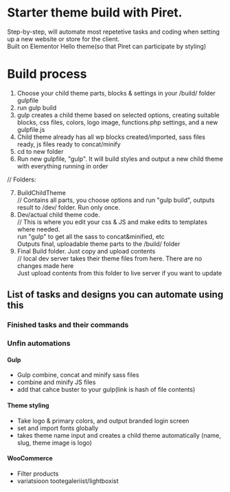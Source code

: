 # Starter theme build with Piret.

Step-by-step, will automate most repetetive tasks and coding when setting up a new website or store for the client.  
Built on Elementor Hello theme(so that Piret can participate by styling)

# Build process

1. Choose your child theme parts, blocks & settings in your /build/ folder gulpfile
2. run gulp build
3. gulp creates a child theme based on selected options, creating suitable blocks, css files, colors, logo image, functions.php settings, and a new gulpfile.js
4. Child theme already has all wp blocks created/imported, sass files ready, js files ready to concat/minify
5. cd to new folder
6. Run new gulpfile, "gulp". It will build styles and output a new child theme with everything running in order

// Folders:

7. BuildChildTheme  
   // Contains all parts, you choose options and run "gulp build", outputs result to /dev/ folder. Run only once.
8. Dev/actual child theme code.  
   // This is where you edit your css & JS and make edits to templates where needed.  
   run "gulp" to get all the sass to concat&minified, etc  
   Outputs final, uploadable theme parts to the /build/ folder
9. Final Build folder. Just copy and upload contents  
   // local dev server takes their theme files from here. There are no changes made here  
   Just upload contents from this folder to live server if you want to update

## List of tasks and designs you can automate using this

### Finished tasks and their commands

### Unfin automations

#### Gulp

-   Gulp combine, concat and minify sass files
-   combine and minify JS files
-   add that cahce buster to your gulp(link is hash of file contents)

#### Theme styling

-   Take logo & primary colors, and output branded login screen
-   set and import fonts globally
-   takes theme name input and creates a child theme automatically (name, slug, theme image is logo)

#### WooCommerce

-   Filter products
-   variatsioon tootegaleriist/lightboxist
